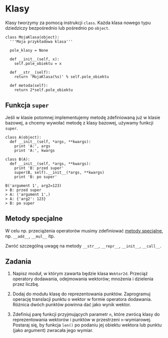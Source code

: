 Klasy
=============================

Klasy tworzymy za pomocą instrukcji `class`.
Każda klasa nowego typu dziedziczy
bezpośrednio lub pośrednio po `object`.

    class MojaKlasa(object):
      '''Moja przykładowa klasa'''

      pole_klasy = None

      def __init__(self, x):
        self.pole_obiektu = x

      def __str__(self):
        return 'MojaKlasa(%s)' % self.pole_obiektu

      def metoda(self):
        return 2*self.pole_obiektu

## Funkcja `super`

Jeśli w klasie potomnej implementujemy
metodę zdefiniowaną już w klasie bazowej,
a chcemy wywołać metodę z klasy bazowej,
używamy funkcji `super`.

    class A(object):
      def __init__(self, *args, **kwargs):
        print 'A:', args
        print 'A:', kwargs

    class B(A):
      def __init__(self, *args, **kwargs):
        print 'B: przed super'
        super(B, self).__init__(*args, **kwargs)
        print 'B: po super'

    B('argument 1', arg2=123)
    > B: przed super
    > A: ('argument 1',)
    > A: {'arg2': 123}
    > B: po super

## Metody specjalne

W celu np. przeciążenia operatorów
musimy zdefiniować [metody specjalne](https://docs.python.org/2/reference/datamodel.html#special-method-names),
np. `__add__`, `__mul__` itp.

Zwróć szczególną uwagę na metody `__str__`, `__repr__`,
`__init__`, `__call__`.

## Zadania

  1.  Napisz moduł, w którym
      zawarta będzie klasa `Wektor2d`.
      Przeciąż operatory dodawania,
      odejmowania wektorów;
      mnożenia i dzielenia przez liczbę.

  2.  Dodaj do modułu klasę do reprezentowania punktów.
      Zaprogramuj operację translacji punktu o wektor
      w formie operatora dodawania.
      Różnica dwóch punktów powinna dać jako wynik wektor.

  3.  Zdefiniuj parę funkcji przyjmujących parametr `n`,
      które zwrócą klasy do reprezentowania
      wektorów i punktów w przestrzeni `n`-wymiarowej.
      Postaraj się, by funkcja `len()`
      po podaniu jej obiektu wektora lub punktu
      (jako argument) zwracała jego wymiar.
